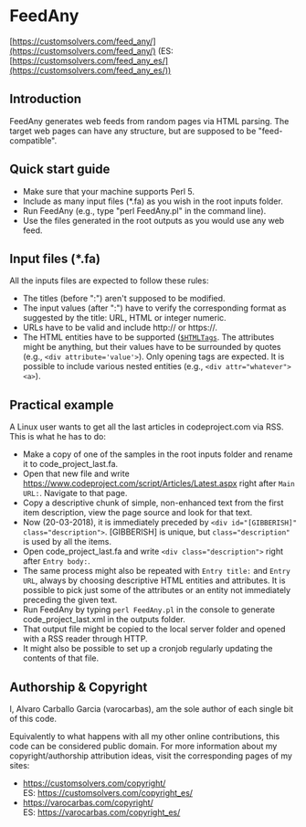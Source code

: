 # FeedAny

[https://customsolvers.com/feed_any/](https://customsolvers.com/feed_any/) (ES: [https://customsolvers.com/feed_any_es/](https://customsolvers.com/feed_any_es/))

## Introduction

FeedAny generates web feeds from random pages via HTML parsing. The target web pages can have any structure, but are supposed to be "feed-compatible".

## Quick start guide

- Make sure that your machine supports Perl 5.
- Include as many input files (*.fa) as you wish in the root inputs folder. 
- Run FeedAny (e.g., type "perl FeedAny.pl" in the command line).
- Use the files generated in the root outputs as you would use any web feed.

## Input files (*.fa)

All the inputs files are expected to follow these rules:
- The titles (before ":") aren't supposed to be modified.
- The input values (after ":") have to verify the corresponding format as suggested by the title: URL, HTML or integer numeric.
- URLs have to be valid and include http:// or https://.
- The HTML entities have to be supported ([```$HTMLTags```](https://github.com/varocarbas/FeedAny/blob/master/modules/globals/globals_variables.pm). The attributes might be anything, but their values have to be surrounded by quotes (e.g., ```<div attribute='value'>```). Only opening tags are expected. It is possible to include various nested entities (e.g., ```<div attr="whatever"><a>```).

## Practical example

A Linux user wants to get all the last articles in codeproject.com via RSS. This is what he has to do:
- Make a copy of one of the samples in the root inputs folder and rename it to code_project_last.fa.
- Open that new file and write https://www.codeproject.com/script/Articles/Latest.aspx right after ```Main URL:```. Navigate to that page.
- Copy a descriptive chunk of simple, non-enhanced text from the first item description, view the page source and look for that text.
- Now (20-03-2018), it is immediately preceded by ```<div id="[GIBBERISH]" class="description">```. [GIBBERISH] is unique, but ```class="description"``` is used by all the items.
- Open code_project_last.fa and write ```<div class="description">``` right after ```Entry body:```.
- The same process might also be repeated with ```Entry title:``` and ```Entry URL```,  always by choosing descriptive HTML entities and attributes. It is possible to pick just some of the attributes or an entity not immediately preceding the given text.  
- Run FeedAny by typing ```perl FeedAny.pl``` in the console to generate code_project_last.xml in the outputs folder.
- That output file might be copied to the local server folder and opened with a RSS reader through HTTP.
- It might also be possible to set up a cronjob regularly updating the contents of that file.


## Authorship & Copyright
I, Alvaro Carballo Garcia (varocarbas), am the sole author of each single bit of this code.

Equivalently to what happens with all my other online contributions, this code can be considered public domain. For more information about my copyright/authorship attribution ideas, visit the corresponding pages of my sites:
- https://customsolvers.com/copyright/<br/> 
ES: https://customsolvers.com/copyright_es/
- https://varocarbas.com/copyright/<br/>
ES: https://varocarbas.com/copyright_es/